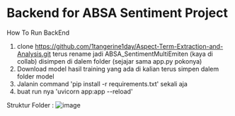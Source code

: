 # Backend for ABSA Sentiment Project

How To Run BackEnd
1. clone https://github.com/1tangerine1day/Aspect-Term-Extraction-and-Analysis.git terus rename jadi ABSA_SentimentMultiEmiten (kaya di collab) disimpen di dalem folder (sejajar sama app.py pokonya)
2. Download model hasil training yang ada di kalian terus simpen dalem folder model 
3. Jalanin command 'pip install -r requirements.txt' sekali aja
4. buat run nya 'uvicorn app:app --reload'

Struktur Folder :
![image](https://user-images.githubusercontent.com/61398214/186295869-4f9ac588-eb67-48aa-bada-b88d325abe8d.png)
